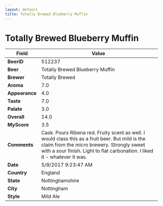 ```yaml
---
layout: default
title: Totally Brewed Blueberry Muffin 
---
```


# Totally Brewed Blueberry Muffin 

| Field         | Value     |
|---------------|-----------|
| **BeerID** | 512237 |
| **Beer** | Totally Brewed Blueberry Muffin  |
| **Brewer** | Totally Brewed |
| **Aroma** | 7.0 |
| **Appearance** | 4.0 |
| **Taste** | 7.0 |
| **Palate** | 3.0 |
| **Overall** | 14.0 |
| **MyScore** | 3.5 |
| **Comments** | Cask. Pours Ribena red. Fruity scent as well. I would class this as a fruit beer. But mild is the claim from the micro brewery. Strongly sweet with a sour finish. Light to flat carbonation. I liked it - whatever it was. |
| **Date** | 5/9/2017 9:23:47 AM |
| **Country** | England |
| **State** | Nottinghamshire |
| **City** | Nottingham |
| **Style** | Mild Ale |
